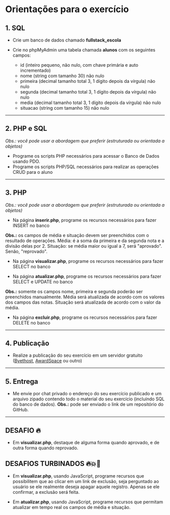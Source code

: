 # Orientações para o exercício

## 1. SQL
- Crie um banco de dados chamado **fullstack_escola**
- Crie no phpMyAdmin uma tabela chamada **alunos** com os seguintes campos:

    - id (inteiro pequeno, não nulo, com chave primária e auto incrementado)
    - nome (string com tamanho 30) não nulo
    - primeira (decimal tamanho total 3, 1 dígito depois da vírgula) não nulo
    - segunda (decimal tamanho total 3, 1 dígito depois da vírgula) não nulo
    - media (decimal tamanho total 3, 1 dígito depois da vírgula) não nulo
    - situacao (string com tamanho 15) não nulo
  
---

## 2. PHP e SQL

*Obs.: você pode usar a abordagem que preferir (estruturada ou orientada a objetos)*

- Programe os scripts PHP necessários para acessar o Banco de Dados usando PDO.
- Programe os scripts PHP/SQL necessários para realizar as operações CRUD para o aluno


---


## 3. PHP

*Obs.: você pode usar a abordagem que preferir (estruturada ou orientada a objetos)*

- Na página **inserir.php**, programe os recursos necessários para fazer INSERT no banco

**Obs.:** os campos de média e situação devem ser preenchidos com o resultado de operações.
Média: é a soma da primeira e da segunda nota e a divisão delas por 2.
Situação: se média maior ou igual a 7, será "aprovado". Senão, "reprovado".

- Na página **visualizar.php**, programe os recursos necessários para fazer SELECT no banco

- Na página **atualizar.php**, programe os recursos necessários para fazer SELECT e UPDATE no banco

**Obs.:** somente os campos nome, primeira e segunda poderão ser preenchidos manualmente.
Média será atualizada de acordo com os valores dos campos das notas.
Situação será atualizada de acordo com o valor da média.

- Na página **excluir.php**, programe os recursos necessários para fazer DELETE no banco

---


## 4. Publicação

- Realize a publicação do seu exercício em um servidor gratuito ([Byethost](https://byet.host/), [AwardSpace](https://www.awardspace.com/free-hosting/) ou outro)


---

## 5. Entrega

- Me envie por chat privado o endereço do seu exercício publicado e um arquivo zipado contendo todo o material do seu exercício (incluíndo SQL do banco de dados). **Obs.:** pode ser enviado o link de um repositório do GitHub.


---

## DESAFIO 🔥
- Em **visualizar.php**, destaque de alguma forma quando aprovado, e de outra forma quando reprovado.

## DESAFIOS TURBINADOS 🔥💥💯

- Em **visualizar.php**, usando JavaScript, programe recursos que possibilitem que ao clicar em um link de exclusão, seja perguntado ao usuário se ele realmente deseja apagar aquele registro. Apenas se ele confirmar, a exclusão será feita. 

- Em **atualizar.php**, usando JavaScript, programe recursos que permitam atualizar em tempo real os campos de média e situação.











